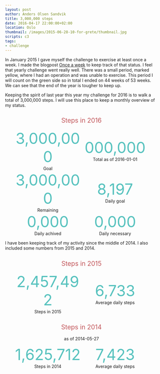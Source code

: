 ```yaml
---
layout: post
author: Anders Olsen Sandvik
title: 3,000,000 steps
date: 2016-04-17 22:00:00+02:00
location: Oslo
thumbnail: /images/2015-06-28-10-for-grete/thumbnail.jpg
scripts: c3
tags:
- challenge
---
```

In January 2015 I gave myself the challenge to exercise at least once a week. I made the blogpost [Once a week](http://andersos.net/2015/01/01/once-a-week/) to keep track of that status. I feel that yearly challenge went really well. There was a small period, marked yellow, where I had an operation and was unable to exercise. This period I will count on the green side so in total I ended on 44 weeks of 53 weeks. We can see that the end of the year is tougher to keep up.

Keeping the spirit of last year this year my challenge for 2016 is to walk a total of 3,000,000 steps. I will use this place to keep a monthly overview of my status.
<style>
.row {
  display: flex;
  flex-flow: row wrap;
  justify-content: center;
  align-items: center;
}
.item {
  width: 222px;
}
.number {
  font-size: 50px;
  color: #57c2be;
  text-align: center;
}
.caption {
  text-align: center;
}
</style>

<h2 style="text-align: center; color: #c2575b; font-weight: normal;">Steps in 2016</h2>
<div class="row">

  <div class="item">
    <div class="number">
    3,000,000
    </div>
    <div class="caption">
    Goal
    </div>
  </div>

  <div class="item">
    <div id="steps2016" class="number">000,000</div>
    <div id="steps2016date" class="caption">Total as of 2016-01-01</div>
  </div>

  <div class="item">
    <div id="remaining2016" class="number">3,000,000</div>
    <div class="caption">Remaining</div>
  </div>

  <div class="item">
    <div class="number">8,197</div>
    <div class="caption">Daily goal</div>
  </div>

  <div class="item">
    <div id="dailyAvg" class="number">0,000</div>
    <div class="caption">Daily achived</div>
  </div>

  <div class="item">
    <div id="dailyNeed" class="number">0,000</div>
    <div class="caption">Daily necessary</div>
  </div>

</div>

<div id="stepsdaily2016"></div>
<div id="stepsdaily"></div>

I have been keeping track of my activity since the middle of 2014. I also included some numbers from 2015 and 2014.

<h2 style="text-align: center; color: #c2575b; font-weight: normal;">Steps in 2015</h2>
<div class="row">

  <div class="item">
    <div class="number">
    2,457,492
    </div>
    <div class="caption">
    Steps in 2015
    </div>
  </div>

  <div class="item">
    <div class="number">6,733</div>
    <div class="caption">Average daily steps</div>
  </div>

</div>

<div id="stepsdaily2015"></div>

<h2 style="text-align: center; color: #c2575b; font-weight: normal;">Steps in 2014</h2>
<p style="text-align: center;">as of 2014-05-27</p>
<div class="row">

  <div class="item">
    <div class="number">
    1,625,712
    </div>
    <div class="caption">
    Steps in 2014
    </div>
  </div>

  <div class="item">
    <div class="number">7,423</div>
    <div class="caption">Average daily steps</div>
  </div>

</div>

<div id="stepsdaily2014"></div>


<script>
function ready(fn) {
  if (document.readyState != 'loading'){
    fn();
  } else {
    document.addEventListener('DOMContentLoaded', fn);
  }
}

var allSteps = Array(4);
var stepArrayGoal = Array(367).fill(8197);
stepArrayGoal[0] = 'Goal';

var stepsin2016 = 0;
var stepArray2016 = ['2016'];
var daysin2016 = 0;
var lastDateMeasured = 0;

var stepsin2015 = 0;
var stepArray2015 = ['2015'];
var daysin2015 = 0;

var stepsin2014 = 0;
var stepArray2014 = Array(147).fill(0);
stepArray2014[0] = '2014';
var daysin2014 = 0;

function fillElement(id, content) {
  document.getElementById(id).innerHTML = content.toLocaleString("en-US");
}

function updateNumbers(steps, days, date) {
  var rem = 3000000 - steps;
  fillElement('steps2016', steps);
  fillElement('steps2016date', 'Total as of ' + date);
  fillElement('remaining2016', rem);
  fillElement('dailyAvg', Math.round(steps/days));
  fillElement('dailyNeed', Math.round(rem/(366-days)));
}

function cumulative(arr) {
  var newArr = arr.slice();
  for(var i = 1; i < arr.length; i++) {
    if(i === 1) {
      newArr[0] = arr[0];
      newArr[1] = arr[1];
    } else {
      newArr[i] = newArr[i-1] + arr[i];
    }
  }
  return newArr;
}

function graph(id, data, type) {
  c3.generate({
    bindto: id,
    data: {
      columns: data,
      type: type
    },
    bar: {}
  });
}

function draw() {
  fetch("http://api.andersos.net/activity.json")
  .then(function (response) {
    response.json()
    .then(function (activities) {
      for(i = 0; i < activities.length; i++) {
        if (activities[i].date.includes("2016")) {
          stepArray2016.push(activities[i].steps);
          stepsin2016 += activities[i].steps;
          daysin2016 += 1;
          lastDateMeasured = activities[i].date;
        }
        if (activities[i].date.includes("2015")) {
          stepArray2015.push(activities[i].steps);
          stepsin2015 += activities[i].steps;
          daysin2015 += 1;
        }
        if (activities[i].date.includes("2014")) {
          stepArray2014.push(activities[i+147].steps);
          stepsin2014 += activities[i].steps;
          daysin2014 += 1;
        }
      }
      updateNumbers(stepsin2016, stepArray2016.length - 1, lastDateMeasured);
      graph('#stepsdaily2016', [ stepArray2016 ], 'bar');
      graph('#stepsdaily2015', [ stepArray2015 ], 'bar');
      graph('#stepsdaily2014', [ stepArray2014 ], 'bar');
      allSteps[0] = cumulative(stepArrayGoal);
      allSteps[1] = cumulative(stepArray2016);
      allSteps[2] = cumulative(stepArray2015);
      allSteps[3] = cumulative(stepArray2014);
      graph('#stepsdaily', allSteps, 'line');
    })
  })
}

ready(draw);
</script>
